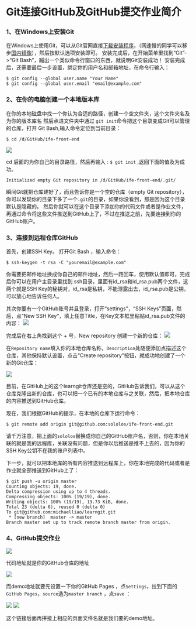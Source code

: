 # Git连接GitHub及GitHub提交作业简介

### 1、在Windows上安装Git

在Windows上使用Git，可以从Git官网直接[下载安装程序](https://git-scm.com/downloads)，（网速慢的同学可以移步[国内镜像](https://pan.baidu.com/s/1kU5OCOB#list/path=%2Fpub%2Fgit)），然后按默认选项安装即可。
安装完成后，在开始菜单里找到“Git”->“Git Bash”，蹦出一个类似命令行窗口的东西，就说明Git安装成功！
安装完成后，还需要最后一步设置，绑定你的用户名和邮箱地址，在命令行输入：

    $ git config --global user.name "Your Name"
    $ git config --global user.email "email@example.com"

### 2、在你的电脑创建一个本地版本库

在你的本地磁盘中找一个你认为合适的路径，创建一个空文件夹，这个文件夹名及为你的版本库名
然后点进文件夹中通过 `git init`命令把这个目录变成Git可以管理的仓库，打开 Git Bash,输入命令定位到当前目录：

    $ cd /d/GitHub/ife-front-end

![](https://i.imgur.com/hhY1htu.png)

cd 后面的为你自己的目录路径，然后再输入 : `$ git init` ,返回下面的值及为成功。

    Initialized empty Git repository in /d/GitHub/ife-front-end/.git/

瞬间Git就把仓库建好了，而且告诉你是一个空的仓库（empty Git repository），你可以发现你的目录下多了一个`.git`的目录，如果你没看到，那是因为这个目录默认是隐藏的。
然后你就可以在这个目录下添加你的代码文件或者是作业文件，再通过命令将这些文件推送到GitHub上了，不过在推送之前，先要连接到你的GitHub账户。

### 3、连接到远程仓库GitHub

首先，创建SSH Key。 打开Git Bash ，输入命令：

    $ ssh-keygen -t rsa -C "youremail@example.com"

你需要把邮件地址换成你自己的邮件地址，然后一路回车，使用默认值即可，完成后你可以在用户主目录里找到.ssh目录，里面有id_rsa和id_rsa.pub两个文件，这两个就是SSH Key的秘钥对，id_rsa是私钥，不能泄露出去，id_rsa.pub是公钥，可以放心地告诉任何人。

其次你要有一个GitHub账号并且登录，打开“settings”，“SSH Keys”页面，然后，点“New SSH Key”，填上任意Title，在Key文本框里粘贴id_rsa.pub文件的内容：
![](https://i.imgur.com/ZcikRAU.png)


完成后在右上角找到这个 + 号，New repository 创建一个新的仓库：
![](https://i.imgur.com/lZWHFXv.png)

在`Repository name`填入你的本地仓库名称，`Description`处随便添加点描述这个仓库，其他保持默认设置，点击“Create repository”按钮，就成功地创建了一个新的Git仓库：

![](https://i.imgur.com/J2y0BZe.png)

目前，在GitHub上的这个learngit仓库还是空的，GitHub告诉我们，可以从这个仓库克隆出新的仓库，也可以把一个已有的本地仓库与之关联，然后，把本地仓库的内容推送到GitHub仓库。

现在，我们根据GitHub的提示，在本地的仓库下运行命令：

    $ git remote add origin git@github.com:sololos/ife-front-end.git

请千万注意，把上面的`sololos`替换成你自己的GitHub账户名，否则，你在本地关联的就是我的远程库，关联没有问题，但是你以后推送是推不上去的，因为你的SSH Key公钥不在我的账户列表中。

下一步，就可以把本地库的所有内容推送到远程库上，你在本地完成的代码或者是作业就全部推送到GitHub上了：

    $ git push -u origin master
    Counting objects: 19, done.
    Delta compression using up to 4 threads.
    Compressing objects: 100% (19/19), done.
    Writing objects: 100% (19/19), 13.73 KiB, done.
    Total 23 (delta 6), reused 0 (delta 0)
    To git@github.com:michaelliao/learngit.git
     * [new branch]  master -> master
    Branch master set up to track remote branch master from origin.

### 4、GitHub提交作业

![](https://i.imgur.com/FPE11SM.png)

代码地址就是你的GitHub仓库的地址

![](https://i.imgur.com/fT1b7uP.png)

而demo地址就要先设置一下你的GitHub Pages ，点`Settings`，拉到下面的`GitHub Pages`，`source`选为`master branch` ，点`save` ：

![](https://i.imgur.com/Cs9rLRG.png)
![](https://i.imgur.com/EbHQsKg.png)

这个链接后面再拼接上相应的页面文件名就是我们要的demo地址。

